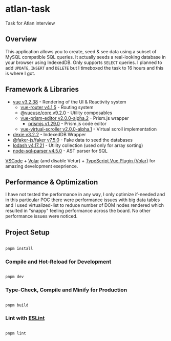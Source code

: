 # atlan-task

Task for Atlan interview

## Overview

This application allows you to create, seed & see data using a subset of MySQL compatible SQL queries.
It actually seeds a real-looking database in your browser using IndexedDB.
Only supports `SELECT` queries. I planned to add `UPDATE`, `INSERT` and `DELETE` but I timeboxed the task to 16 hours and this is where I got.

## Framework & Libraries

- [vue v3.2.38](https://www.npmjs.com/package/vue/v/3.2.38) - Rendering of the UI & Reactivity system
  - [vue-router v4.1.5](https://www.npmjs.com/package/vue-router/v/4.1.5) - Routing system
  - [@vueuse/core v9.2.0](https://www.npmjs.com/package/@vueuse/core/v/9.2.0) - Utility composables
  - [vue-prism-editor v2.0.0-alpha.2](https://www.npmjs.com/package/vue-prism-editor/v/2.0.0-alpha.2) - Prism.js wrapper
    - [prismjs v1.29.0](https://www.npmjs.com/package/prismjs/v/1.29.0) - Prism.js code editor
  - [vue-virtual-scroller v2.0.0-alpha.1](https://www.npmjs.com/package/vue-virtual-scroller/v/2.0.0-alpha.1) - Virtual scroll implementation
- [dexie v3.2.2](https://www.npmjs.com/package/dexie/v/3.2.2) - IndexedDB Wrapper
- [@faker-js/faker v7.5.0](https://www.npmjs.com/package/@faker-js/faker/v/7.5.0) - Fake data to seed the databases
- [lodash v4.17.21](https://www.npmjs.com/package/lodash/v/4.17.21) - Utility collection (used only for array sorting)
- [node-sql-parser v4.5.0](https://www.npmjs.com/package/node-sql-parser/v/4.5.0) - AST parser for SQL

[VSCode](https://code.visualstudio.com/) + [Volar](https://marketplace.visualstudio.com/items?itemName=Vue.volar) (and disable Vetur) + [TypeScript Vue Plugin (Volar)](https://marketplace.visualstudio.com/items?itemName=Vue.vscode-typescript-vue-plugin) for amazing development exeprience.

## Performance & Optimization

I have not tested the performance in any way, I only optimize if-needed and in this particular POC there were performance issues with big data tables and I used virtualized-list to reduce number of DOM nodes rendered which resulted in "snappy" feeling performance across the board. No other performance issues were noticed.

## Project Setup

```sh

pnpm install

```

### Compile and Hot-Reload for Development

```sh

pnpm dev

```

### Type-Check, Compile and Minify for Production

```sh

pnpm build

```

### Lint with [ESLint](https://eslint.org/)

```sh

pnpm lint

```
